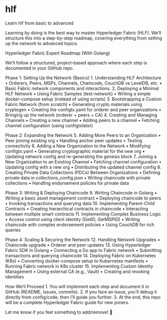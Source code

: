 # hlf
Learn hlf from basic to advanced

Learning by doing is the best way to master Hyperledger Fabric (HLF). We’ll structure this into a step-by-step roadmap, covering everything from setting up the network to advanced topics.

Hyperledger Fabric Expert Roadmap (With Golang)

We’ll follow a structured, project-based approach where each step is documented in your GitHub repo.

Phase 1: Setting Up the Network (Basics)
	1.	Understanding HLF Architecture
	•	Orderers, Peers, MSPs, Channels, Chaincode, CouchDB vs LevelDB, etc.
	•	Basic Fabric network components and interactions.
	2.	Deploying a Minimal HLF Network
	•	Using Fabric Samples (test-network)
	•	Writing a simple docker-compose setup (instead of using scripts)
	3.	Bootstrapping a Custom Fabric Network (from scratch)
	•	Generating crypto materials using cryptogen
	•	Creating the configtx.yaml for orderer and peer organizations
	•	Bringing up the network (orderer + peers + CA)
	4.	Creating and Managing Channels
	•	Creating a new channel
	•	Adding peers to a channel
	•	Fetching channel configuration (using configtxlator)

Phase 2: Expanding the Network
	5.	Adding More Peers to an Organization
	•	Peer joining existing org
	•	Handling anchor peer updates
	•	Testing connectivity
	6.	Adding a New Organization to the Network
	•	Modifying configtx.yaml
	•	Generating cryptographic material for the new org
	•	Updating network config and re-generating the genesis block
	7.	Joining a New Organization to an Existing Channel
	•	Fetching channel configuration
	•	Updating config with a new org
	•	Distributing the updated channel config
	8.	Creating Private Data Collections (PDCs) Between Organizations
	•	Defining private data in collections_config.json
	•	Writing chaincode with private collections
	•	Handling endorsement policies for private data

Phase 3: Writing & Deploying Chaincode
	9.	Writing Chaincode in Golang
	•	Writing a basic asset management contract
	•	Deploying chaincode to peers
	•	Invoking transactions and querying data
	10.	Implementing Parent-Child Contracts
	•	Creating hierarchical contracts in chaincode
	•	Interacting between multiple smart contracts
	11.	Implementing Complex Business Logic
	•	Access control using client identity (GetID, GetMSPID)
	•	Writing chaincode with complex endorsement policies
	•	Using CouchDB for rich queries

Phase 4: Scaling & Securing the Network
	12.	Handling Network Upgrades
	•	Chaincode upgrade
	•	Orderer and peer updates
	13.	Using Hyperledger Fabric SDK in Golang
	•	Connecting a Go app to Fabric network
	•	Submitting transactions and querying chaincode
	14.	Deploying Fabric on Kubernetes (K8s)
	•	Converting docker-compose setup to Kubernetes manifests
	•	Running Fabric network in K8s cluster
	15.	Implementing Custom Identity Management
	•	Using external CA (e.g., Vault)
	•	Creating and revoking identities

How We’ll Proceed
	1.	You will implement each step and document it in GitHub (README, issues, commits).
	2.	If you face an issue, you’ll debug it directly from config/code, then I’ll guide you further.
	3.	At the end, this repo will be a complete Hyperledger Fabric guide for new joiners.

Let me know if you feel something to add/remove! 🚀
